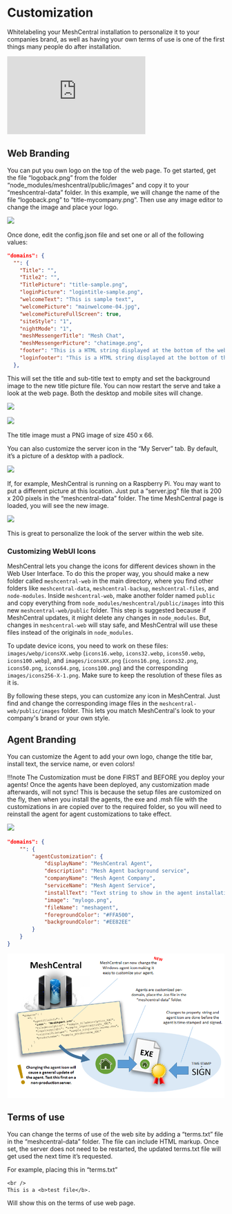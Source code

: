 # Customization

Whitelabeling your MeshCentral installation to personalize it to your companies brand, as well as having your own terms of use is one of the first things many people do after installation.

<div class="video-wrapper">
  <iframe width="320" height="180" src="https://www.youtube.com/embed/xUZ1w9RSKpQ" frameborder="0" allowfullscreen></iframe>
</div>

## Web Branding

You can put you own logo on the top of the web page. To get started, get the file “logoback.png” from the folder “node_modules/meshcentral/public/images” and copy it to your “meshcentral-data” folder. In this example, we will change the name of the file “logoback.png” to “title-mycompany.png”. Then use any image editor to change the image and place your logo.

![](images/2022-05-19-00-38-51.png)

Once done, edit the config.json file and set one or all of the following values:

```json
"domains": {
  "": {
    "Title": "",
    "Title2": "",
    "TitlePicture": "title-sample.png",
    "loginPicture": "logintitle-sample.png",
    "welcomeText": "This is sample text",
    "welcomePicture": "mainwelcome-04.jpg",
    "welcomePictureFullScreen": true,
    "siteStyle": "1",
    "nightMode": "1",
    "meshMessengerTitle": "Mesh Chat",
    "meshMessengerPicture": "chatimage.png",
    "footer": "This is a HTML string displayed at the bottom of the web page when a user is logged in.",
    "loginfooter": "This is a HTML string displayed at the bottom of the web page when a user is not logged in."
  },
```

This will set the title and sub-title text to empty and set the background image to the new title picture file. You can now restart the serve and take a look at the web page. Both the desktop and mobile sites will change.

![](images/2022-05-19-00-39-35.png)

![](images/2022-05-19-00-39-42.png)

The title image must a PNG image of size 450 x 66.

You can also customize the server icon in the “My Server” tab. By default, it’s a picture of a desktop with a padlock.

![](images/2022-05-19-00-40-00.png)

If, for example, MeshCentral is running on a Raspberry Pi. You may want to put a different picture at this location. Just put a “server.jpg” file that is 200 x 200 pixels in the “meshcentral-data” folder. The time MeshCentral page is loaded, you will see the new image.

![](images/2022-05-19-00-40-13.png)

This is great to personalize the look of the server within the web site.

### Customizing WebUI Icons
MeshCentral lets you change the icons for different devices shown in the Web User Interface. To do this the proper way, you should make a new folder called `meshcentral-web` in the main directory, where you find other folders like `meshcentral-data`, `meshcentral-backup`, `meshcentral-files`, and `node-modules`. Inside `meshcentral-web`, make another folder named `public` and copy everything from `node_modules/meshcentral/public/images` into this new `meshcentral-web/public` folder. This step is suggested because if MeshCentral updates, it might delete any changes in `node_modules`. But, changes in `meshcentral-web` will stay safe, and MeshCentral will use these files instead of the originals in `node_modules`.

To update device icons, you need to work on these files: `images/webp/iconsXX.webp` (`icons16.webp`, `icons32.webp`, `icons50.webp`, `icons100.webp`), and `images/iconsXX.png` (`icons16.png`, `icons32.png`, `icons50.png`, `icons64.png`, `icons100.png`) and the corresponding `images/icons256-X-1.png`. Make sure to keep the resolution of these files as it is. 

By following these steps, you can customize any icon in MeshCentral. Just find and change the corresponding image files in the `meshcentral-web/public/images` folder. This lets you match MeshCentral's look to your company's brand or your own style. 

## Agent Branding

You can customize the Agent to add your own logo, change the title bar, install text, the service name, or even colors!

!!!note
	The Customization must be done FIRST and BEFORE you deploy your agents! Once the agents have been deployed, any customization made afterwards, will not sync! This is because the setup files are customized on the fly, then when you install the agents, the exe and .msh file with the customizations in are copied over to the required folder, so you will need to reinstall the agent for agent customizations to take effect.

![](images/2022-08-24-06-42-40.png)

```json
"domains": {
	"": {
		"agentCustomization": {
			"displayName": "MeshCentral Agent",
			"description": "Mesh Agent background service",
			"companyName": "Mesh Agent Company",
			"serviceName": "Mesh Agent Service",
			"installText": "Text string to show in the agent installation dialog box",
			"image": "mylogo.png",
			"fileName": "meshagent",
			"foregroundColor": "#FFA500",
			"backgroundColor": "#EE82EE"
		}
	}
}
```

![agent icon](images/agentico.png)

## Terms of use

You can change the terms of use of the web site by adding a “terms.txt” file in the “meshcentral-data” folder. The file can include HTML markup. Once set, the server does not need to be restarted, the updated terms.txt file will get used the next time it’s requested.

For example, placing this in “terms.txt”

```
<br />
This is a <b>test file</b>.
```

Will show this on the terms of use web page.
